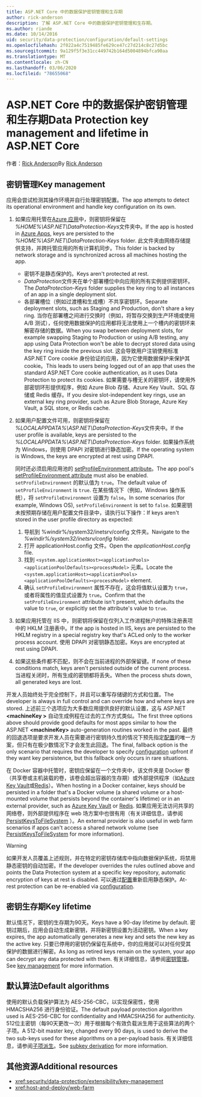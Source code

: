 ```yaml
---
title: ASP.NET Core 中的数据保护密钥管理和生存期
author: rick-anderson
description: 了解 ASP.NET Core 中的数据保护密钥管理和生存期。
ms.author: riande
ms.date: 10/14/2016
uid: security/data-protection/configuration/default-settings
ms.openlocfilehash: 2f022a4c7519485fe629ce47c27d214c8c27d5bc
ms.sourcegitcommit: 9a129f5f3e31cc449742b164d5004894bfca90aa
ms.translationtype: MT
ms.contentlocale: zh-CN
ms.lasthandoff: 03/06/2020
ms.locfileid: "78655068"
---
```

# <a name="data-protection-key-management-and-lifetime-in-aspnet-core"></a><span data-ttu-id="2806f-103">ASP.NET Core 中的数据保护密钥管理和生存期</span><span class="sxs-lookup"><span data-stu-id="2806f-103">Data Protection key management and lifetime in ASP.NET Core</span></span>

<span data-ttu-id="2806f-104">作者：[Rick Anderson](https://twitter.com/RickAndMSFT)</span><span class="sxs-lookup"><span data-stu-id="2806f-104">By [Rick Anderson](https://twitter.com/RickAndMSFT)</span></span>

## <a name="key-management"></a><span data-ttu-id="2806f-105">密钥管理</span><span class="sxs-lookup"><span data-stu-id="2806f-105">Key management</span></span>

<span data-ttu-id="2806f-106">应用会尝试检测其操作环境并自行处理密钥配置。</span><span class="sxs-lookup"><span data-stu-id="2806f-106">The app attempts to detect its operational environment and handle key configuration on its own.</span></span>

1. <span data-ttu-id="2806f-107">如果应用托管在[Azure 应用](https://azure.microsoft.com/services/app-service/)中，则密钥将保留在 *%HOME%\ASP.NET\DataProtection-Keys*文件夹中。</span><span class="sxs-lookup"><span data-stu-id="2806f-107">If the app is hosted in [Azure Apps](https://azure.microsoft.com/services/app-service/), keys are persisted to the *%HOME%\ASP.NET\DataProtection-Keys* folder.</span></span> <span data-ttu-id="2806f-108">此文件夹由网络存储提供支持，并跨托管应用的所有计算机同步。</span><span class="sxs-lookup"><span data-stu-id="2806f-108">This folder is backed by network storage and is synchronized across all machines hosting the app.</span></span>
   * <span data-ttu-id="2806f-109">密钥不是静态保护的。</span><span class="sxs-lookup"><span data-stu-id="2806f-109">Keys aren't protected at rest.</span></span>
   * <span data-ttu-id="2806f-110">*DataProtection*文件夹在单个部署槽位中向应用的所有实例提供密钥环。</span><span class="sxs-lookup"><span data-stu-id="2806f-110">The *DataProtection-Keys* folder supplies the key ring to all instances of an app in a single deployment slot.</span></span>
   * <span data-ttu-id="2806f-111">各部署槽位（例如过渡槽和生成槽）不共享密钥环。</span><span class="sxs-lookup"><span data-stu-id="2806f-111">Separate deployment slots, such as Staging and Production, don't share a key ring.</span></span> <span data-ttu-id="2806f-112">当你在部署槽之间进行交换时（例如，将暂存交换到生产环境或使用 A/B 测试），任何使用数据保护的应用都将无法使用上一个槽内的密钥环来解密存储的数据。</span><span class="sxs-lookup"><span data-stu-id="2806f-112">When you swap between deployment slots, for example swapping Staging to Production or using A/B testing, any app using Data Protection won't be able to decrypt stored data using the key ring inside the previous slot.</span></span> <span data-ttu-id="2806f-113">这会导致用户注销使用标准 ASP.NET Core cookie 身份验证的应用，因为它使用数据保护来保护其 cookie。</span><span class="sxs-lookup"><span data-stu-id="2806f-113">This leads to users being logged out of an app that uses the standard ASP.NET Core cookie authentication, as it uses Data Protection to protect its cookies.</span></span> <span data-ttu-id="2806f-114">如果需要与槽无关的密钥环，请使用外部密钥环形提供程序，例如 Azure Blob 存储、Azure Key Vault、SQL 存储或 Redis 缓存。</span><span class="sxs-lookup"><span data-stu-id="2806f-114">If you desire slot-independent key rings, use an external key ring provider, such as Azure Blob Storage, Azure Key Vault, a SQL store, or Redis cache.</span></span>

1. <span data-ttu-id="2806f-115">如果用户配置文件可用，则密钥将保留在 *%LOCALAPPDATA%\ASP.NET\DataProtection-Keys*文件夹中。</span><span class="sxs-lookup"><span data-stu-id="2806f-115">If the user profile is available, keys are persisted to the *%LOCALAPPDATA%\ASP.NET\DataProtection-Keys* folder.</span></span> <span data-ttu-id="2806f-116">如果操作系统为 Windows，则使用 DPAPI 对密钥进行静态加密。</span><span class="sxs-lookup"><span data-stu-id="2806f-116">If the operating system is Windows, the keys are encrypted at rest using DPAPI.</span></span>

   <span data-ttu-id="2806f-117">同时还必须启用应用池的 [setProfileEnvironment attribute](/iis/configuration/system.applicationhost/applicationpools/add/processmodel#configuration)。</span><span class="sxs-lookup"><span data-stu-id="2806f-117">The app pool's [setProfileEnvironment attribute](/iis/configuration/system.applicationhost/applicationpools/add/processmodel#configuration) must also be enabled.</span></span> <span data-ttu-id="2806f-118">`setProfileEnvironment` 的默认值为 `true`。</span><span class="sxs-lookup"><span data-stu-id="2806f-118">The default value of `setProfileEnvironment` is `true`.</span></span> <span data-ttu-id="2806f-119">在某些情况下（例如，Windows 操作系统），将 `setProfileEnvironment` 设置为 `false`。</span><span class="sxs-lookup"><span data-stu-id="2806f-119">In some scenarios (for example, Windows OS), `setProfileEnvironment` is set to `false`.</span></span> <span data-ttu-id="2806f-120">如果密钥未按预期存储在用户配置文件目录中，请执行以下操作：</span><span class="sxs-lookup"><span data-stu-id="2806f-120">If keys aren't stored in the user profile directory as expected:</span></span>

   1. <span data-ttu-id="2806f-121">导航到 %windir%/system32/inetsrv/config 文件夹。</span><span class="sxs-lookup"><span data-stu-id="2806f-121">Navigate to the *%windir%/system32/inetsrv/config* folder.</span></span>
   1. <span data-ttu-id="2806f-122">打开 applicationHost.config 文件。</span><span class="sxs-lookup"><span data-stu-id="2806f-122">Open the *applicationHost.config* file.</span></span>
   1. <span data-ttu-id="2806f-123">找到 `<system.applicationHost><applicationPools><applicationPoolDefaults><processModel>` 元素。</span><span class="sxs-lookup"><span data-stu-id="2806f-123">Locate the `<system.applicationHost><applicationPools><applicationPoolDefaults><processModel>` element.</span></span>
   1. <span data-ttu-id="2806f-124">确认 `setProfileEnvironment` 属性不存在，这会将值默认设置为 `true`，或者将属性的值显式设置为 `true`。</span><span class="sxs-lookup"><span data-stu-id="2806f-124">Confirm that the `setProfileEnvironment` attribute isn't present, which defaults the value to `true`, or explicitly set the attribute's value to `true`.</span></span>

1. <span data-ttu-id="2806f-125">如果应用托管在 IIS 中，则密钥将保留在仅列入工作进程帐户的特殊注册表项中的 HKLM 注册表中。</span><span class="sxs-lookup"><span data-stu-id="2806f-125">If the app is hosted in IIS, keys are persisted to the HKLM registry in a special registry key that's ACLed only to the worker process account.</span></span> <span data-ttu-id="2806f-126">使用 DPAPI 对密钥静态加密。</span><span class="sxs-lookup"><span data-stu-id="2806f-126">Keys are encrypted at rest using DPAPI.</span></span>

1. <span data-ttu-id="2806f-127">如果这些条件都不匹配，则不会在当前进程的外部保留键。</span><span class="sxs-lookup"><span data-stu-id="2806f-127">If none of these conditions match, keys aren't persisted outside of the current process.</span></span> <span data-ttu-id="2806f-128">当进程关闭时，所有生成的密钥都将丢失。</span><span class="sxs-lookup"><span data-stu-id="2806f-128">When the process shuts down, all generated keys are lost.</span></span>

<span data-ttu-id="2806f-129">开发人员始终处于完全控制下，并且可以重写存储键的方式和位置。</span><span class="sxs-lookup"><span data-stu-id="2806f-129">The developer is always in full control and can override how and where keys are stored.</span></span> <span data-ttu-id="2806f-130">上述前三个选项应为大多数应用提供良好的默认设置，这与 ASP.NET **\<machineKey >** 自动生成例程在过去的工作方式类似。</span><span class="sxs-lookup"><span data-stu-id="2806f-130">The first three options above should provide good defaults for most apps similar to how the ASP.NET **\<machineKey>** auto-generation routines worked in the past.</span></span> <span data-ttu-id="2806f-131">最终的回退选项是要求开发人员在需要进行密钥持久性的情况下预先指定[配置](xref:security/data-protection/configuration/overview)的唯一方案，但只有在极少数情况下才会发生此回退。</span><span class="sxs-lookup"><span data-stu-id="2806f-131">The final, fallback option is the only scenario that requires the developer to specify [configuration](xref:security/data-protection/configuration/overview) upfront if they want key persistence, but this fallback only occurs in rare situations.</span></span>

<span data-ttu-id="2806f-132">在 Docker 容器中托管时，密钥应保留在一个文件夹中，该文件夹是 Docker 卷（共享卷或主机装载的卷，该卷会超出容器的生存期）或外部提供程序（如[Azure Key Vault](https://azure.microsoft.com/services/key-vault/)或[Redis](https://redis.io/)）。</span><span class="sxs-lookup"><span data-stu-id="2806f-132">When hosting in a Docker container, keys should be persisted in a folder that's a Docker volume (a shared volume or a host-mounted volume that persists beyond the container's lifetime) or in an external provider, such as [Azure Key Vault](https://azure.microsoft.com/services/key-vault/) or [Redis](https://redis.io/).</span></span> <span data-ttu-id="2806f-133">如果应用无法访问共享的网络卷，则外部提供程序在 web 场方案中也很有用（有关详细信息，请参阅[PersistKeysToFileSystem](xref:security/data-protection/configuration/overview#persistkeystofilesystem) ）。</span><span class="sxs-lookup"><span data-stu-id="2806f-133">An external provider is also useful in web farm scenarios if apps can't access a shared network volume (see [PersistKeysToFileSystem](xref:security/data-protection/configuration/overview#persistkeystofilesystem) for more information).</span></span>

> [!WARNING]
> <span data-ttu-id="2806f-134">如果开发人员覆盖上述规则，并在特定的密钥存储库中指向数据保护系统，将禁用静态密钥的自动加密。</span><span class="sxs-lookup"><span data-stu-id="2806f-134">If the developer overrides the rules outlined above and points the Data Protection system at a specific key repository, automatic encryption of keys at rest is disabled.</span></span> <span data-ttu-id="2806f-135">可以通过[配置](xref:security/data-protection/configuration/overview)重新启用静态保护。</span><span class="sxs-lookup"><span data-stu-id="2806f-135">At-rest protection can be re-enabled via [configuration](xref:security/data-protection/configuration/overview).</span></span>

## <a name="key-lifetime"></a><span data-ttu-id="2806f-136">密钥生存期</span><span class="sxs-lookup"><span data-stu-id="2806f-136">Key lifetime</span></span>

<span data-ttu-id="2806f-137">默认情况下，密钥的生存期为90天。</span><span class="sxs-lookup"><span data-stu-id="2806f-137">Keys have a 90-day lifetime by default.</span></span> <span data-ttu-id="2806f-138">密钥过期后，应用会自动生成新密钥，并将新密钥设置为活动密钥。</span><span class="sxs-lookup"><span data-stu-id="2806f-138">When a key expires, the app automatically generates a new key and sets the new key as the active key.</span></span> <span data-ttu-id="2806f-139">只要已停用的密钥仍保留在系统中，你的应用就可以对任何受其保护的数据进行解密。</span><span class="sxs-lookup"><span data-stu-id="2806f-139">As long as retired keys remain on the system, your app can decrypt any data protected with them.</span></span> <span data-ttu-id="2806f-140">有关详细信息，请参阅[密钥管理](xref:security/data-protection/implementation/key-management#key-expiration-and-rolling)。</span><span class="sxs-lookup"><span data-stu-id="2806f-140">See [key management](xref:security/data-protection/implementation/key-management#key-expiration-and-rolling) for more information.</span></span>

## <a name="default-algorithms"></a><span data-ttu-id="2806f-141">默认算法</span><span class="sxs-lookup"><span data-stu-id="2806f-141">Default algorithms</span></span>

<span data-ttu-id="2806f-142">使用的默认负载保护算法为 AES-256-CBC，以实现保密性，使用 HMACSHA256 进行身份验证。</span><span class="sxs-lookup"><span data-stu-id="2806f-142">The default payload protection algorithm used is AES-256-CBC for confidentiality and HMACSHA256 for authenticity.</span></span> <span data-ttu-id="2806f-143">512位主密钥（每90天更改一次）用于根据每个有效负载派生用于这些算法的两个子项。</span><span class="sxs-lookup"><span data-stu-id="2806f-143">A 512-bit master key, changed every 90 days, is used to derive the two sub-keys used for these algorithms on a per-payload basis.</span></span> <span data-ttu-id="2806f-144">有关详细信息，请参阅[子项派生](xref:security/data-protection/implementation/subkeyderivation#additional-authenticated-data-and-subkey-derivation)。</span><span class="sxs-lookup"><span data-stu-id="2806f-144">See [subkey derivation](xref:security/data-protection/implementation/subkeyderivation#additional-authenticated-data-and-subkey-derivation) for more information.</span></span>

## <a name="additional-resources"></a><span data-ttu-id="2806f-145">其他资源</span><span class="sxs-lookup"><span data-stu-id="2806f-145">Additional resources</span></span>

* <xref:security/data-protection/extensibility/key-management>
* <xref:host-and-deploy/web-farm>
